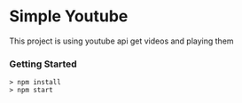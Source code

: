 # Simple Youtube
This project is using youtube api get videos and playing them

### Getting Started

```
> npm install
> npm start
```
